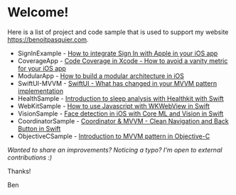 # Welcome!

Here is a list of project and code sample that is used to support my website https://benoitpasquier.com.

* SignInExample - [How to integrate Sign In with Apple in your iOS app](https://benoitpasquier.com/how-to-integrate-sign-in-with-apple-ios/) 
* CoverageApp - [Code Coverage in Xcode - How to avoid a vanity metric for your iOS app](https://benoitpasquier.com/code-coverage-xcode-avoid-vanity-metric-ios/) 
* ModularApp - [How to build a modular architecture in iOS](https://benoitpasquier.com/how-build-modular-architecture-ios/)
* SwiftUI-MVVM - [SwiftUI - What has changed in your MVVM pattern implementation](https://benoitpasquier.com/swiftui-what-has-changed-in-mvvm-pattern-swift/)
* HealthSample - [Introduction to sleep analysis with Healthkit with Swift](https://benoitpasquier.com/sleep-healthkit/)
* WebKitSample - [How to use Javascript with WKWebView in Swift](https://benoitpasquier.com/ios-webkit-swift-and-javascript/)
* VisionSample - [Face detection in iOS with Core ML and Vision in Swift](https://benoitpasquier.com/face-detection-core-ml-vision-ios/)
* CoordinatorSample - [Coordinator & MVVM - Clean Navigation and Back Button in Swift](https://benoitpasquier.com/coordinator-pattern-navigation-back-button-swift/)
* ObjectiveCSample - [Introduction to MVVM pattern in Objective-C](https://benoitpasquier.com/introduction-mvvm-pattern-objective-c/)

_Wanted to share an improvements? Noticing a typo? I'm open to external contributions :)_

Thanks!

Ben
